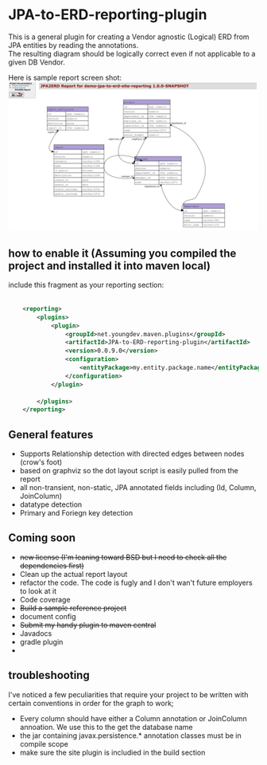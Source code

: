 # JPA-to-ERD-reporting-plugin
This is a general plugin for creating a Vendor agnostic (Logical) ERD from JPA entities by reading the annotations.  
The resulting diagram should be logically correct even if not applicable to a given DB Vendor.  

Here is sample report screen shot:
![report screenshot](./report_screenshot.png)

## how to enable it (Assuming you compiled the project and installed it into maven local)
include this fragment as your reporting section:
```xml

	<reporting>
		<plugins>
			<plugin>
				<groupId>net.youngdev.maven.plugins</groupId>
				<artifactId>JPA-to-ERD-reporting-plugin</artifactId>
				<version>0.0.9.0</version>
				<configuration>
					<entityPackage>my.entity.package.name</entityPackage>
				</configuration>
			</plugin>

		</plugins>
	</reporting>
```

## General features
- Supports Relationship detection with directed edges between nodes (crow's foot)
- based on graphviz so the dot layout script is easily pulled from the report
- all non-transient, non-static, JPA annotated fields including (Id, Column, JoinColumn)
- datatype detection
- Primary and Foriegn key detection

## Coming soon
- ~~new license (I'm leaning toward BSD but I need to check all the dependencies first)~~
- Clean up the actual report layout 
- refactor the code.  The code is fugly and I don't wan't future employers to look at it
- Code coverage
- ~~Build a sample reference project~~
- document config
- ~~Submit my handy plugin to maven central~~
- Javadocs
- gradle plugin
- 

## troubleshooting
I've noticed a few peculiarities that require your project to be written with certain conventions in order for the graph to work;
- Every column should have either a Column annotation or JoinColumn annoation.  We use this to the get the database name
- the jar containing javax.persistence.* annotation classes must be in compile scope
- make sure the site plugin is includied in the build section
